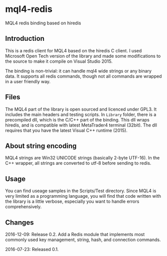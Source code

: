 # mql4-redis

MQL4 redis binding based on hiredis

## Introduction

This is a redis client for MQL4 based on the hiredis C client. I used
Microsoft Open Tech version of the library and made some modifications
to the source to make it compile on Visual Studio 2015.

The binding is non-trivial: it can handle mql4 wide strings or any
binary data. It supports all redis commands, though not all commands
are wrapped in a user friendly way.

## Files 

The MQL4 part of the library is open sourced and licenced under
GPL3. It includes the main headers and testing scripts.  In `Library`
folder, there is a precompiled dll, which is the C/C++ part of the
binding. This dll wraps hiredis, and is compatible with latest
MetaTrader4 terminal (32bit). The dll requires that you have the
latest Visual C++ runtime (2015).

## About string encoding

MQL4 strings are Win32 UNICODE strings (basically 2-byte UTF-16). In
the C++ wrapper, all strings are converted to utf-8 before sending to
redis.

## Usage

You can find useage samples in the Scripts/Test directory. Since MQL4
is very limited as a programming language, you will find that code
written with the library is a little verbose, especially you want to
handle errors comprehensively.

## Changes

2016-12-09: Release 0.2. Add a Redis module that implements most commonly used
key management, string, hash, and connection commands.

2016-07-23: Released 0.1.

